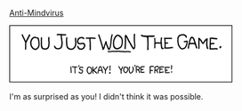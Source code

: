 [Anti-Mindvirus](https://xkcd.com/391)

![Anti-Mindvirus](./random_comic.png)

I'm as surprised as you!  I didn't think it was possible.

